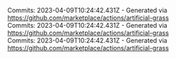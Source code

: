 Commits: 2023-04-09T10:24:42.431Z - Generated via https://github.com/marketplace/actions/artificial-grass
<br>
Commits: 2023-04-09T10:24:42.431Z - Generated via https://github.com/marketplace/actions/artificial-grass
<br>
Commits: 2023-04-09T10:24:42.431Z - Generated via https://github.com/marketplace/actions/artificial-grass
<br>
